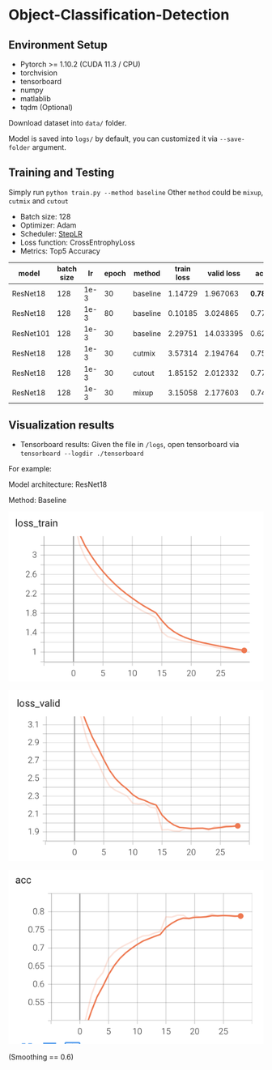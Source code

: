 # Object-Classification-Detection

## Environment Setup
- Pytorch >= 1.10.2 (CUDA 11.3 / CPU)
- torchvision
- tensorboard
- numpy
- matlablib
- tqdm (Optional)


Download dataset into `data/` folder.

Model is saved into `logs/` by default, you can customized it via `--save-folder` argument.

## Training and Testing
Simply run
`python train.py --method baseline`
Other `method` could be `mixup`, `cutmix` and `cutout`

- Batch size: 128
- Optimizer: Adam
- Scheduler: [StepLR](https://pytorch.org/docs/stable/generated/torch.optim.lr_scheduler.StepLR.html?highlight=steplr#torch.optim.lr_scheduler.StepLR)
- Loss function: CrossEntrophyLoss
- Metrics: Top5 Accuracy

model    | batch size | lr | epoch | method | train loss | valid loss | acc@5
---------|-----|-------|-----|--------|--------|--------|--------|
ResNet18 | 128 | 1e-3 | 30   | baseline  | 1.14729  | 1.967063  | **0.788469** |
ResNet18 | 128 | 1e-3 | 80   | baseline  | 0.10185  | 3.024865  | 0.774229 | 
ResNet101| 128 | 1e-3 | 30   | baseline  | 2.29751  | 14.033395  | 0.620847 | 
ResNet18 | 128 | 1e-3 | 30   | cutmix  |  3.57314 |  2.194764  | 0.752769 |
ResNet18 | 128 | 1e-3 | 30   | cutout  | 1.85152  |  2.012332  | 0.775514 |
ResNet18 | 128 | 1e-3 | 30   | mixup  | 3.15058  |  2.177603  | 0.748517 |


## Visualization results
- Tensorboard results:
Given the file in `/logs`, open tensorboard via `tensorboard --logdir ./tensorboard`

For example:

Model architecture: ResNet18

Method: Baseline

![Train loss](https://github.com/Irreel/Object-Classification-Detection/blob/main/loss_train.png?#pic_left=300x)

![Valid loss](https://github.com/Irreel/Object-Classification-Detection/blob/main/loss_valid.png?#pic_left=300x)

![Acc@5](https://github.com/Irreel/Object-Classification-Detection/blob/main/acc.png?#pic_left=300x)

(Smoothing == 0.6)